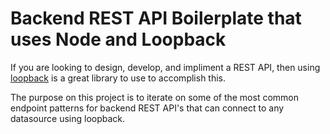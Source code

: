# Backend REST API Boilerplate that uses Node and Loopback

If you are looking to design, develop, and impliment a REST API, then using [loopback](https://loopback.io/) is a great library to use to accomplish this.

The purpose on this project is to iterate on some of the most common endpoint patterns for backend REST API's that can connect to any datasource using loopback.